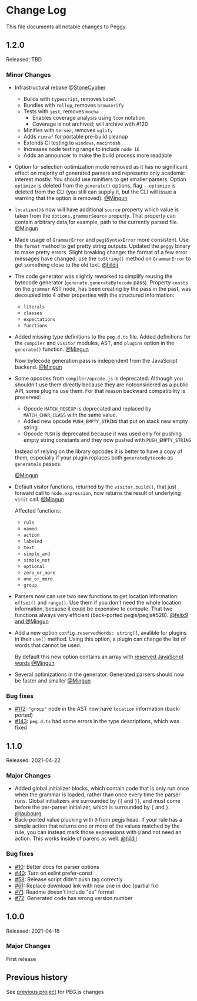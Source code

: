 Change Log
==========

This file documents all notable changes to Peggy.

1.2.0
-----

Released: TBD

### Minor Changes

- Infrastructural rebake [@StoneCypher](https://github.com/peggyjs/peggy/pull/107)
    - Builds with `typescript`, removes `babel`
    - Bundles with `rollup`, removes `browserify`
    - Tests with `jest`, removes `mocha`
        - Enables coverage analysis using `lcov` notation
        - Coverage is not archived; will archive with #120
    - Minifies with `terser`, removes `uglify`
    - Adds `rimraf` for portable pre-build cleanup
    - Extends CI testing to `windows`, `macintosh`
    - Increases node testing range to include `node 16`
    - Adds an announcer to make the build process more readable
- Option for selection optimization mode removed as it has no significant effect on
  majority of generated parsers and represents only academic interest mostly. You should
  use minifiers to get smaller parsers. Option `optimize` is deleted from the `generate()`
  options, flag `--optimize` is deleted from the CLI (you still can supply it, but the CLI
  will issue a warning that the option is removed).
  [@Mingun](https://github.com/peggyjs/peggy/pull/147)
- `location()`s now will have additional `source` property which value is taken
  from the `options.grammarSource` property. That property can contain arbitrary
  data,for example, path to the currently parsed file.
  [@Mingun](https://github.com/peggyjs/peggy/pull/95)
- Made usage of `GrammarError` and `peg$SyntaxError` more consistent.  Use the
  `format` method to get pretty string outputs.  Updated the `peggy` binary to
  make pretty errors. Slight breaking change: the format of a few error
  messages have changed; use the `toString()` method on `GrammarError` to get
  something close to the old text.
  [@hildjj](https://github.com/peggyjs/peggy/pull/116)
- The code generator was slightly reworked to simplify reusing the bytecode generator
  (`generate.generateBytecode` pass). Property `consts` on the `grammar` AST node,
  has been creating by the pass in the past, was decoupled into 4 other properties
  with the structured information:
  - `literals`
  - `classes`
  - `expectations`
  - `functions`
- Added missing type definitions to the `peg.d.ts` file. Added definitions for the
  `compiler` and `visitor` modules, AST, and `plugins` option in the `generate()` function.
  [@Mingun](https://github.com/peggyjs/peggy/pull/143)

  Now bytecode generation pass is independent from the JavaScript backend.
  [@Mingun](https://github.com/peggyjs/peggy/pull/117)
- Some opcodes from `compiler/opcode.js` is deprecated. Although you shouldn't use
  them directly because they are notconsidered as a public API, some plugins use them.
  For that reason backward compatibility is preserved:
  - Opcode `MATCH_REGEXP` is deprecated and replaced by `MATCH_CHAR_CLASS` with the same value.
  - Added new opcode `PUSH_EMPTY_STRING` that put on stack new empty string
  - Opcode `PUSH` is deprecated because it was used only for pushing empty string constants
    and they now pushed with `PUSH_EMPTY_STRING`

  Instead of relying on the library opcodes it is better to have a copy of them,
  especially if your plugin replaces both `generateBytecode` as `generateJs` passes.

  [@Mingun](https://github.com/peggyjs/peggy/pull/117)
- Default visitor functions, returned by the `visitor.build()`, that just forward
  call to `node.expression`, now returns the result of underlying `visit` call.
  [@Mingun](https://github.com/peggyjs/peggy/pull/144)

  Affected functions:
    - `rule`
    - `named`
    - `action`
    - `labeled`
    - `text`
    - `simple_and`
    - `simple_not`
    - `optional`
    - `zero_or_more`
    - `one_or_more`
    - `group`
- Parsers now can use two new functions to get location information:
  `offset()` and `range()`. Use them if you don't need the whole
  location information, because it could be expensive to compute.
  That two functions always very efficient (back-ported pegjs/pegjs#528).
  [@felix9 and @Mingun](https://github.com/peggyjs/peggy/pull/145)
- Add a new option `config.reservedWords: string[]`, avalible for plugins in their
  `use()` method. Using this option, a plugin can change the list of words that
  cannot be used.

  By default this new option contains an array with [reserved JavaScript words][reserved]
  [@Mingun](https://github.com/peggyjs/peggy/pull/150)
- Several optimizations in the generator. Generated parsers should now be faster and smaller
  [@Mingun](https://github.com/peggyjs/peggy/pull/118)

[reserved]: https://developer.mozilla.org/en-US/docs/Web/JavaScript/Reference/Lexical_grammar#reserved_keywords_as_of_ecmascript_2015

### Bug fixes

- [#112](https://github.com/peggyjs/peggy/pull/112): `"group"` node in the AST now have `location` information (back-ported)
- [#143](https://github.com/peggyjs/peggy/pull/143): `peg.d.ts` had some errors in the type descriptions, which was fixed


1.1.0
-----

Released: 2021-04-22

### Major Changes

- Added global initializer blocks, which contain code that is only run once
  when the grammar is loaded, rather than once every time the parser runs.
  Global initializers are surrounded by `{{` and `}}`, and must come before
  the per-parser initializer, which is surrounded by `{` and `}`.
  [@jaubourg](https://github.com/peggyjs/peggy/pull/73)
- Back-ported value plucking with `@` from pegjs head.  If your rule has a simple action that returns one or more of the values matched by the rule, you can instead mark those expressions with `@` and not need an action.  This works inside of parens as well.  [@hildjj](https://github.com/peggyjs/peggy/pull/89)

### Bug fixes
- [#10](https://github.com/peggyjs/peggy/issues/10): Better docs for parser options
- [#40](https://github.com/peggyjs/peggy/issues/40): Turn on eslint prefer-const
- [#58](https://github.com/peggyjs/peggy/issues/58): Release script didn't push tag correctly
- [#61](https://github.com/peggyjs/peggy/issues/61): Replace download link with new one in doc (partial fix)
- [#71](https://github.com/peggyjs/peggy/issues/71): Readme doesn't include "es" format
- [#72](https://github.com/peggyjs/peggy/issues/72): Generated code has wrong version number

1.0.0
-----

Released: 2021-04-16

### Major Changes

First release

## Previous history

See [previous project](https://github.com/pegjs/pegjs/tree/master/docs/changelogs) for PEG.js changes
